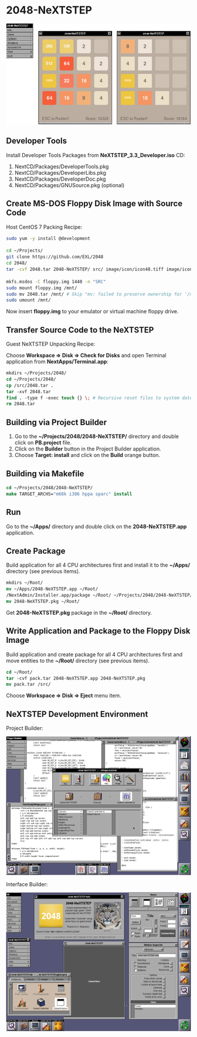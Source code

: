 2048-NeXTSTEP
=============

![2048-NeXTSTEP NeXTSTEP Screenshot](../image/2048-NeXTSTEP-Screenshot.png)

## Developer Tools

Install Developer Tools Packages from **NeXTSTEP_3.3_Developer.iso** CD:

1. NextCD/Packages/DeveloperTools.pkg
2. NextCD/Packages/DeveloperLibs.pkg
3. NextCD/Packages/DeveloperDoc.pkg
4. NextCD/Packages/GNUSource.pkg (optional)

## Create MS-DOS Floppy Disk Image with Source Code

Host CentOS 7 Packing Recipe:

```sh
sudo yum -y install @development

cd ~/Projects/
git clone https://github.com/EXL/2048
cd 2048/
tar -cvf 2048.tar 2048-NeXTSTEP/ src/ image/icon/icon48.tiff image/icon/icon150.tiff image/avatar.tiff

mkfs.msdos -C floppy.img 1440 -n "SRC"
sudo mount floppy.img /mnt/
sudo mv 2048.tar /mnt/ # Skip "mv: failed to preserve ownership for '/mnt/2048.tar': Operation not permitted" error.
sudo umount /mnt/
```

Now insert **floppy.img** to your emulator or virtual machine floppy drive.

## Transfer Source Code to the NeXTSTEP

Guest NeXTSTEP Unpacking Recipe:

Choose **Workspace => Disk => Check for Disks** and open Terminal application from **NextApps/Terminal.app**:

```csh
mkdirs ~/Projects/2048/
cd ~/Projects/2048/
cp /src/2048.tar .
tar -xvf 2048.tar
find . -type f -exec touch {} \; # Recursive reset files to system date.
rm 2048.tar
```

## Building via Project Builder

1. Go to the **~/Projects/2048/2048-NeXTSTEP/** directory and double click on **PB.project** file.
2. Click on the **Builder** button in the Project Builder application.
3. Choose **Target: install** and click on the **Build** orange button.

## Building via Makefile

```csh
cd ~/Projects/2048/2048-NeXTSTEP/
make TARGET_ARCHS="m68k i386 hppa sparc" install
```

## Run

Go to the **~/Apps/** directory and double click on the **2048-NeXTSTEP.app** application.

## Create Package

Build application for all 4 CPU architectures first and install it to the **~/Apps/** directory (see previous items).

```csh
mkdirs ~/Root/
mv ~/Apps/2048-NeXTSTEP.app ~/Root/
/NextAdmin/Installer.app/package ~/Root/ ~/Projects/2048/2048-NeXTSTEP/2048-NeXTSTEP.info ~/Projects/2048/image/icon/icon48.tiff -d .
mv 2048-NeXTSTEP.pkg ~/Root/
```

Get **2048-NeXTSTEP.pkg** package in the **~/Root/** directory.

## Write Application and Package to the Floppy Disk Image

Build application and create package for all 4 CPU architectures first and move entities to the **~/Root/** directory (see previous items).

```csh
cd ~/Root/
tar -cvf pack.tar 2048-NeXTSTEP.app 2048-NeXTSTEP.pkg
mv pack.tar /src/
```

Choose **Workspace => Disk => Eject** menu item.

## NeXTSTEP Development Environment

Project Builder:

![Project Builder NeXTSTEP Screenshot](../image/ProjectBuilder-NeXTSTEP-Screenshot.png)

Interface Builder:

![Interface Builder NeXTSTEP Screenshot](../image/InterfaceBuilder-NeXTSTEP-Screenshot.png)
